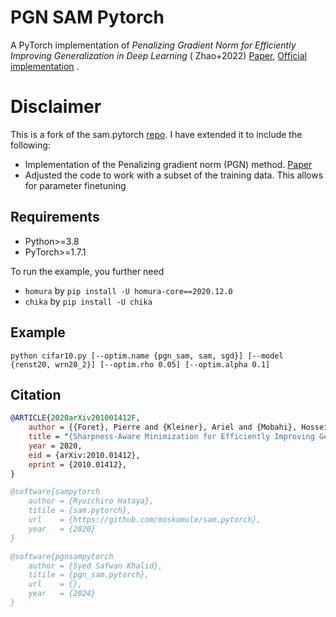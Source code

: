 # PGN SAM Pytorch

A PyTorch implementation of *Penalizing Gradient Norm for Efficiently Improving
Generalization in Deep Learning* (
Zhao+2022) [Paper](https://arxiv.org/abs/2202.03599), [Official implementation](https://github.com/zhaoyang-0204/gnp)
.

# Disclaimer

This is a fork of the sam.pytorch [repo](https://github.com/moskomule/sam.pytorch). I have extended it to include the following:
- Implementation of the Penalizing gradient norm (PGN) method. [Paper](https://arxiv.org/abs/2202.03599)
- Adjusted the code to work with a subset of the training data. This allows for parameter finetuning

## Requirements

* Python>=3.8
* PyTorch>=1.7.1

To run the example, you further need

* `homura` by `pip install -U homura-core==2020.12.0`
* `chika` by `pip install -U chika`

## Example

```commandline
python cifar10.py [--optim.name {pgn_sam, sam, sgd}] [--model {renst20, wrn28_2}] [--optim.rho 0.05] [--optim.alpha 0.1]
```

## Citation

```bibtex
@ARTICLE{2020arXiv201001412F,
    author = {{Foret}, Pierre and {Kleiner}, Ariel and {Mobahi}, Hossein and {Neyshabur}, Behnam},
    title = "{Sharpness-Aware Minimization for Efficiently Improving Generalization}",
    year = 2020,
    eid = {arXiv:2010.01412},
    eprint = {2010.01412},
}

@software{sampytorch
    author = {Ryuichiro Hataya},
    titile = {sam.pytorch},
    url    = {https://github.com/moskomule/sam.pytorch},
    year   = {2020}
}

@software{pgnsampytorch
    author = {Syed Safwan Khalid},
    titile = {pgn_sam.pytorch},
    url    = {},
    year   = {2024}
}
```
